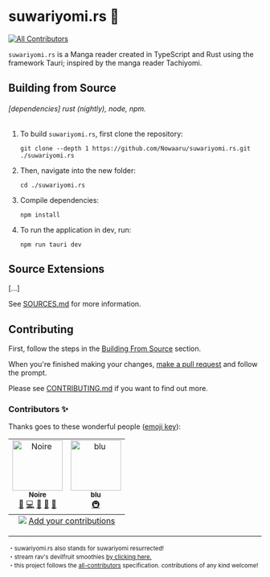 # suwariyomi.rs :crab:

<!-- ALL-CONTRIBUTORS-BADGE:START - Do not remove or modify this section -->

[![All Contributors](https://img.shields.io/badge/all_contributors-2-orange.svg?style=flat-square)](#contributors-)

<!-- ALL-CONTRIBUTORS-BADGE:END -->

`suwariyomi.rs` is a Manga reader created in TypeScript and Rust using the framework Tauri; inspired by the manga reader Tachiyomi.

## Building from Source

###### [dependencies] rust (nightly), node, npm.

1. To build `suwariyomi.rs`, first clone the repository:

   `git clone --depth 1 https://github.com/Nowaaru/suwariyomi.rs.git ./suwariyomi.rs`

2. Then, navigate into the new folder:

   `cd ./suwariyomi.rs`

3. Compile dependencies:

   `npm install`

4. To run the application in dev, run:

   `npm run tauri dev`

## Source Extensions

[...]

See [SOURCES.md](./SOURCES.md) for more information.

## Contributing

First, follow the steps in the [Building From Source](#building-from-source) section.

When you're finished making your changes, [make a pull request](https://github.com/Nowaaru/suwariyomi.rs/compare)
and follow the prompt.

Please see [CONTRIBUTING.md](./CONTRIBUTING.md) if you want to find out more.

<!--
1. No committing changes to both frontend and backend at the same time.
2. When committing to a side, prefix with either [frontend] or [backend].

-->

### Contributors ✨

Thanks goes to these wonderful people ([emoji key](https://allcontributors.org/docs/en/emoji-key)):

<!-- ALL-CONTRIBUTORS-LIST:START - Do not remove or modify this section -->
<!-- prettier-ignore-start -->
<!-- markdownlint-disable -->
<table>
  <tbody>
    <tr>
      <td align="center"><a href="https://nowaaru.github.io/"><img src="https://avatars.githubusercontent.com/u/16274568?v=4?s=100" width="100px;" alt="Noire"/><br /><sub><b>Noire</b></sub></a><br /><a href="#maintenance-Nowaaru" title="Maintenance">🚧</a> <a href="https://github.com/Nowaaru/suwariyomi.rs/commits?author=Nowaaru" title="Code">💻</a> <a href="#projectManagement-Nowaaru" title="Project Management">📆</a> <a href="#ideas-Nowaaru" title="Ideas, Planning, & Feedback">🤔</a> <a href="#design-Nowaaru" title="Design">🎨</a></td>
      <td align="center"><a href="https://github.com/hueblu"><img src="https://avatars.githubusercontent.com/u/52867612?v=4?s=100" width="100px;" alt="blu"/><br /><sub><b>blu</b></sub></a><br /><a href="#infra-hueblu" title="Infrastructure (Hosting, Build-Tools, etc)">🚇</a></td>
    </tr>
  </tbody>
  <tfoot>
    <tr>
      <td align="center" size="13px" colspan="7">
        <img src="https://raw.githubusercontent.com/all-contributors/all-contributors-cli/1b8533af435da9854653492b1327a23a4dbd0a10/assets/logo-small.svg">
          <a href="https://all-contributors.js.org/docs/en/bot/usage">Add your contributions</a>
        </img>
      </td>
    </tr>
  </tfoot>
</table>

<!-- markdownlint-restore -->
<!-- prettier-ignore-end -->

<!-- ALL-CONTRIBUTORS-LIST:END -->

---

<sup>
   ・suwariyomi.rs also stands for suwariyomi resurrected! <br />
   ・stream rav's devilfruit smoothies <u><a href=https://open.spotify.com/track/4BfvLwWWzENjV4lMV51nH0?si=41228558fd3e4142>by clicking here.</a></u> <br />
   ・this project follows the <a href="https://github.com/all-contributors/all-contributors">all-contributors</a> specification. contributions of any kind welcome! <br />
</sup>
